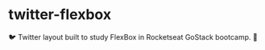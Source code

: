 # twitter-flexbox
:bird: Twitter layout built to study FlexBox in Rocketseat GoStack bootcamp. :rocket:

